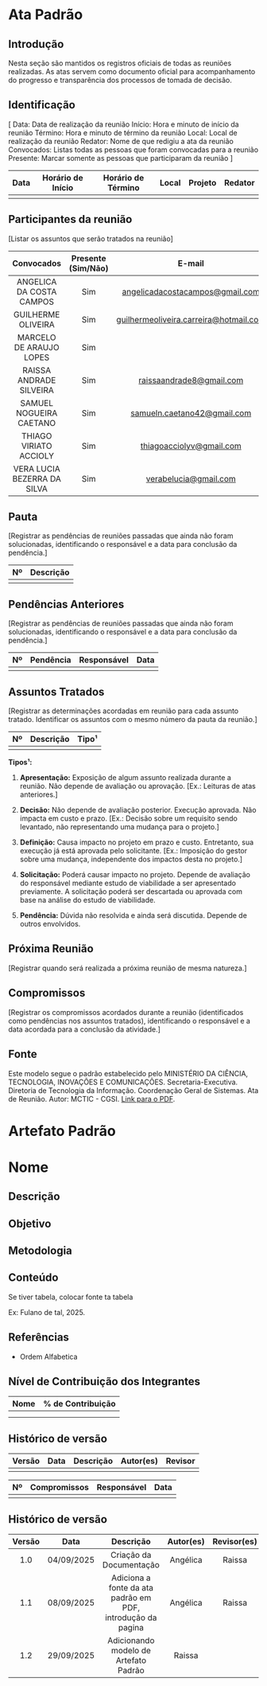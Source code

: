 # Ata Padrão

## Introdução 
Nesta seção são mantidos os registros oficiais de todas as reuniões realizadas. As atas servem como documento oficial para acompanhamento do progresso e transparência dos processos de tomada de decisão.

## Identificação

[ Data: Data de realização da reunião
Início: Hora e minuto de início da reunião
Término: Hora e minuto de término da reunião
Local: Local de realização da reunião
Redator: Nome de que redigiu a ata da reunião
Convocados: Listas todas as pessoas que foram convocadas para a reunião
Presente: Marcar somente as pessoas que participaram da reunião
]

| Data | Horário de Início | Horário de Término | Local | Projeto | Redator |
|:----:|:-----------------:|:------------------:|:-----:|:-------:|:-------:|
|      |                   |                    |       |         |         |

## Participantes da reunião

[Listar os assuntos que serão tratados na reunião]

| Convocados | Presente (Sim/Não) | E-mail |
|:----------:|:------------------:|:------:|
| ANGELICA DA COSTA CAMPOS | Sim | angelicadacostacampos@gmail.com |
| GUILHERME OLIVEIRA | Sim | guilhermeoliveira.carreira@hotmail.com |
| MARCELO DE ARAUJO LOPES | Sim |  |
| RAISSA ANDRADE SILVEIRA | Sim | raissaandrade8@gmail.com |
| SAMUEL NOGUEIRA CAETANO | Sim | samueln.caetano42@gmail.com |
| THIAGO VIRIATO ACCIOLY | Sim | thiagoacciolyv@gmail.com |
| VERA LUCIA BEZERRA DA SILVA | Sim | verabelucia@gmail.com |

## Pauta

[Registrar as pendências de reuniões passadas que ainda não foram solucionadas, identificando o responsável e a data para conclusão da pendência.]

| Nº | Descrição |
|:--:|:---------:|
|    |           |

## Pendências Anteriores

[Registrar as pendências de reuniões passadas que ainda não foram solucionadas, identificando o responsável e a data para conclusão da pendência.]

| Nº | Pendência | Responsável | Data |
|:--:|:---------:|:-----------:|:----:|
|    |           |             |      |

## Assuntos Tratados

[Registrar as determinações acordadas em reunião para cada assunto tratado. Identificar os assuntos com o mesmo número da pauta da reunião.]

| Nº | Descrição | Tipo¹ |
|:--:|:---------:|:-----:|
|    |           |       |

**Tipos¹:**

1. **Apresentação:** Exposição de algum assunto realizada durante a reunião. Não depende de avaliação ou aprovação. [Ex.: Leituras de atas anteriores.]

2. **Decisão:** Não depende de avaliação posterior. Execução aprovada. Não impacta em custo e prazo. [Ex.: Decisão sobre um requisito sendo levantado, não representando uma mudança para o projeto.]

3. **Definição:** Causa impacto no projeto em prazo e custo. Entretanto, sua execução já está aprovada pelo solicitante. [Ex.: Imposição do gestor sobre uma mudança, independente dos impactos desta no projeto.]

4. **Solicitação:** Poderá causar impacto no projeto. Depende de avaliação do responsável mediante estudo de viabilidade a ser apresentado previamente. A solicitação poderá ser descartada ou aprovada com base na análise do estudo de viabilidade.

5. **Pendência:** Dúvida não resolvida e ainda será discutida. Depende de outros envolvidos.

## Próxima Reunião

[Registrar quando será realizada a próxima reunião de mesma natureza.]

## Compromissos
[Registrar os compromissos acordados durante a reunião (identificados como pendências nos assuntos tratados), identificando o responsável e a data acordada para a conclusão da atividade.]

## Fonte 
Este modelo segue o padrão estabelecido pelo MINISTÉRIO DA CIÊNCIA, TECNOLOGIA, INOVAÇÕES E COMUNICAÇÕES. Secretaria-Executiva. Diretoria de Tecnologia da Informação. Coordenação Geral de Sistemas. Ata de Reunião. Autor: MCTIC - CGSI. [Link para o PDF](SiglaProjeto_AtaReuniao_AAAAMMDD_XX(1).pdf).


# Artefato Padrão 

# Nome 

## Descrição 


## Objetivo 



## Metodologia 



## Conteúdo

Se tiver tabela, colocar fonte ta tabela 


Ex: Fulano de tal, 2025.


## Referências 

- Ordem Alfabetica 



## Nível de Contribuição dos Integrantes

| Nome            | % de Contribuição |
|-----------------|-------------------|
|  |               |
|   |               |



## Histórico de versão 

| Versão | Data        | Descrição                                         | Autor(es)                                     | Revisor                                                                                    |
|:------:|-------------|:--------------------------------------------------|:----------------------------------------------|:-------------------------------------------------------------------------------------------|
|     |   |                  |  | |


| Nº | Compromissos | Responsável | Data |
|:--:|:------------:|:-----------:|:----:|
|    |              |             |      |

## Histórico de versão
| Versão | Data | Descrição | Autor(es)	 | Revisor(es)	 |
|:--:|:------------:|:-----------:|:----:| :----:|
|  1.0  |       04/09/2025       |       Criação da Documentação	      |   Angélica   |   Raissa   |
|  1.1  |       08/09/2025       |       Adiciona a fonte da ata padrão em PDF, introdução da pagina	      |   Angélica   |   Raissa   |
|  1.2  |       29/09/2025       |       Adicionando modelo de Artefato Padrão 	      |   Raissa  |      |

